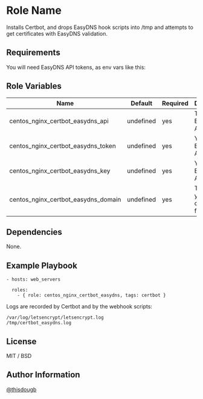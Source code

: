 Role Name
=========

Installs Certbot, and drops EasyDNS hook scripts into /tmp and attempts to get certificates with EasyDNS validation.

Requirements
------------

You will need EasyDNS API tokens, as env vars like this:

Role Variables
--------------

Name | Default | Required | Description
--- | --- | --- | ---
centos_nginx_certbot_easydns_api | undefined | yes | The EasyDNS API URL
centos_nginx_certbot_easydns_token | undefined | yes | Your EasyDNS API Token
centos_nginx_certbot_easydns_key | undefined | yes | Your EasyDNS API Key
centos_nginx_certbot_easydns_domain | undefined | yes | The domain you want certificates for.

Dependencies
------------

None.

Example Playbook
----------------

```
- hosts: web_servers

  roles:
    - { role: centos_nginx_certbot_easydns, tags: certbot }
```

Logs are recorded by Certbot and by the webhook scripts:

```
/var/log/letsencrypt/letsencrypt.log
/tmp/certbot_easydns.log
```

License
-------

MIT / BSD

Author Information
------------------

[@thisdougb](https://twitter.com/thisdougb "Twitter")
